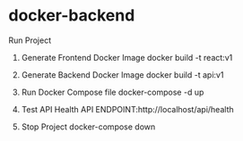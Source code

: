 # docker-backend

Run Project

1. Generate Frontend Docker Image
   docker build -t react:v1

2. Generate Backend Docker Image
   docker build -t api:v1

3. Run Docker Compose file 
   docker-compose -d up

4. Test API Health
API ENDPOINT:http://localhost/api/health

5. Stop Project 
   docker-compose down
